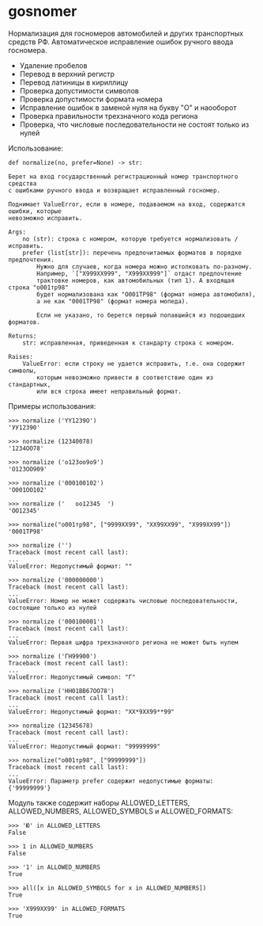 # gosnomer
 Нормализация для госномеров автомобилей и других транспортных средств РФ.
 Автоматическое исправление ошибок ручного ввода госномера.

- Удаление пробелов
- Перевод в верхний регистр
- Перевод латиницы в кириллицу
- Проверка допустимости символов
- Проверка допустимости формата номера
- Исправление ошибок в заменой нуля на букву "О" и наооборот
- Проверка правильности трехзначного кода региона
- Проверка, что числовые последовательности не состоят только из нулей

Использование:

```
def normalize(no, prefer=None) -> str:

Берет на вход государственный регистрационный номер транспортного средства
с ошибками ручного ввода и возвращает исправленный госномер.

Поднимает ValueError, если в номере, подаваемом на вход, содержатся ошибки, которые
невозможно исправить.

Args:
    no (str): строка с номером, которую требуется нормализовать / исправить.
    prefer (list[str]): перечень предпочитаемых форматов в порядке предпочтения.
        Нужно для случаев, когда номера можно истолковать по-разному.
        Например, `["X999XX999", "X999XX999"]` отдаст предпочтение
        трактовке номеров, как автомобильных (тип 1). А входящая строка "о001тр98"
        будет нормализована как "О001ТР98" (формат номера автомобиля),
        а не как "0001ТР98" (формат номера мопеда).

        Если не указано, то берется первый попавшийся из подошедших форматов.

Returns:
    str: исправленная, приведенная к стандарту строка с номером.

Raises:
    ValueError: если строку не удается исправить, т.е. она содержит символы,
        которым невозможно привести в соответствие один из стандартных,
        или вся строка имеет неправильный формат.
```

Примеры использования:
```
>>> normalize ('YY1239O')
'УУ12390'

>>> normalize (12340078)
'1234ОО78'

>>> normalize ('о123оо9о9')
'О123ОО909'

>>> normalize ('000100102')
'О001ОО102'

>>> normalize ('   оо12345  ')
'ОО12345'

>>> normalize("о001тр98", ["9999XX99", "XX99XX99", "X999XX99"])
'0001ТР98'

>>> normalize ('')
Traceback (most recent call last):
...
ValueError: Недопустимый формат: ""

>>> normalize ('000000000')
Traceback (most recent call last):
...
ValueError: Номер не может содержать числовые последовательности, состоящие только из нулей

>>> normalize ('000100001')
Traceback (most recent call last):
...
ValueError: Первая цифра трехзначного региона не может быть нулем

>>> normalize ('ГН99900')
Traceback (most recent call last):
...
ValueError: Недопустимый символ: "Г"

>>> normalize ('НН01ВВ67ОО78')
Traceback (most recent call last):
...
ValueError: Недопустимый формат: "XX*9XX99**99"

>>> normalize (12345678)
Traceback (most recent call last):
...
ValueError: Недопустимый формат: "99999999"

>>> normalize("о001тр98", ["99999999"])
Traceback (most recent call last):
...
ValueError: Параметр prefer содержит недопустимые форматы: {'99999999'}
```

Модуль также содержит наборы ALLOWED_LETTERS, ALLOWED_NUMBERS, ALLOWED_SYMBOLS и ALLOWED_FORMATS:
```
>>> 'Ю' in ALLOWED_LETTERS
False

>>> 1 in ALLOWED_NUMBERS
False

>>> '1' in ALLOWED_NUMBERS
True

>>> all([x in ALLOWED_SYMBOLS for x in ALLOWED_NUMBERS])
True

>>> 'Х999ХХ99' in ALLOWED_FORMATS
True
```
